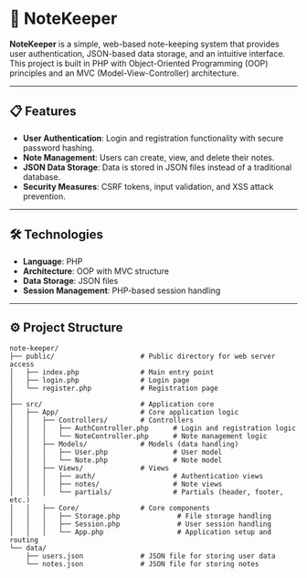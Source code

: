 # 📝 NoteKeeper

**NoteKeeper** is a simple, web-based note-keeping system that provides user authentication, JSON-based data storage, and an intuitive interface. This project is built in PHP with Object-Oriented Programming (OOP) principles and an MVC (Model-View-Controller) architecture.

---

## 📋 Features

- **User Authentication**: Login and registration functionality with secure password hashing.
- **Note Management**: Users can create, view, and delete their notes.
- **JSON Data Storage**: Data is stored in JSON files instead of a traditional database.
- **Security Measures**: CSRF tokens, input validation, and XSS attack prevention.

---

## 🛠 Technologies

- **Language**: PHP
- **Architecture**: OOP with MVC structure
- **Data Storage**: JSON files
- **Session Management**: PHP-based session handling

---

## ⚙️ Project Structure

```plaintext
note-keeper/
├── public/                     # Public directory for web server access
│   ├── index.php               # Main entry point
│   ├── login.php               # Login page
│   └── register.php            # Registration page
│ 
├── src/                        # Application core
│   ├── App/                    # Core application logic
│   │   ├── Controllers/        # Controllers
│   │   │   ├── AuthController.php      # Login and registration logic
│   │   │   └── NoteController.php      # Note management logic
│   │   ├── Models/             # Models (data handling)
│   │   │   ├── User.php                # User model
│   │   │   └── Note.php                # Note model
│   │   ├── Views/              # Views
│   │   │   ├── auth/                   # Authentication views
│   │   │   ├── notes/                  # Note views
│   │   │   └── partials/               # Partials (header, footer, etc.)
│   │   ├── Core/               # Core components
│   │   │   ├── Storage.php              # File storage handling
│   │   │   ├── Session.php              # User session handling
│   │   │   └── App.php                  # Application setup and routing
└── data/
    ├── users.json              # JSON file for storing user data
    └── notes.json              # JSON file for storing notes

